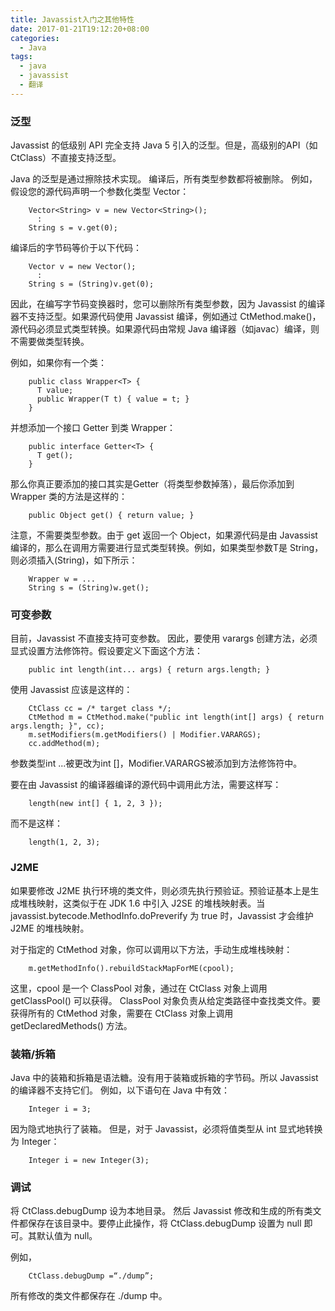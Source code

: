 ```yaml
---
title: Javassist入门之其他特性
date: 2017-01-21T19:12:20+08:00
categories:
  - Java
tags:
  - java
  - javassist
  - 翻译
---
```


### 泛型

Javassist 的低级别 API 完全支持 Java 5 引入的泛型。但是，高级别的API（如CtClass）不直接支持泛型。

Java 的泛型是通过擦除技术实现。 编译后，所有类型参数都将被删除。 例如，假设您的源代码声明一个参数化类型 Vector<String>：
<!--more-->
```
	Vector<String> v = new Vector<String>();
	  :
	String s = v.get(0);
```

编译后的字节码等价于以下代码：

```
	Vector v = new Vector();
	  :
	String s = (String)v.get(0);
```

因此，在编写字节码变换器时，您可以删除所有类型参数，因为 Javassist 的编译器不支持泛型。如果源代码使用 Javassist 编译，例如通过 CtMethod.make()，源代码必须显式类型转换。如果源代码由常规 Java 编译器（如javac）编译，则不需要做类型转换。

例如，如果你有一个类：

```
	public class Wrapper<T> {
	  T value;
	  public Wrapper(T t) { value = t; }
	}
```

并想添加一个接口 Getter<T> 到类 Wrapper<T>：

```
	public interface Getter<T> {
	  T get();
	}
```

那么你真正要添加的接口其实是Getter（将类型参数<T>掉落），最后你添加到 Wrapper 类的方法是这样的：

```
	public Object get() { return value; }
```

注意，不需要类型参数。由于 get 返回一个 Object，如果源代码是由 Javassist 编译的，那么在调用方需要进行显式类型转换。例如，如果类型参数T是 String，则必须插入(String)，如下所示：

```
	Wrapper w = ...
	String s = (String)w.get();
```

### 可变参数

目前，Javassist 不直接支持可变参数。 因此，要使用 varargs 创建方法，必须显式设置方法修饰符。假设要定义下面这个方法：

```
	public int length(int... args) { return args.length; }
```

使用 Javassist 应该是这样的：

```
	CtClass cc = /* target class */;
	CtMethod m = CtMethod.make("public int length(int[] args) { return args.length; }", cc);
	m.setModifiers(m.getModifiers() | Modifier.VARARGS);
	cc.addMethod(m);
```

参数类型int ...被更改为int []，Modifier.VARARGS被添加到方法修饰符中。

要在由 Javassist 的编译器编译的源代码中调用此方法，需要这样写：

```
	length(new int[] { 1, 2, 3 });
```

而不是这样：

```
	length(1, 2, 3);
```

### J2ME

如果要修改 J2ME 执行环境的类文件，则必须先执行预验证。预验证基本上是生成堆栈映射，这类似于在 JDK 1.6 中引入 J2SE 的堆栈映射表。当javassist.bytecode.MethodInfo.doPreverify 为 true 时，Javassist 才会维护 J2ME 的堆栈映射。

对于指定的 CtMethod 对象，你可以调用以下方法，手动生成堆栈映射：

```
	m.getMethodInfo().rebuildStackMapForME(cpool);
```

这里，cpool 是一个 ClassPool 对象，通过在 CtClass 对象上调用 getClassPool() 可以获得。 ClassPool 对象负责从给定类路径中查找类文件。要获得所有的 CtMethod 对象，需要在 CtClass 对象上调用 getDeclaredMethods() 方法。

### 装箱/拆箱

Java 中的装箱和拆箱是语法糖。没有用于装箱或拆箱的字节码。所以 Javassist 的编译器不支持它们。 例如，以下语句在 Java 中有效：

```
	Integer i = 3;
```

因为隐式地执行了装箱。 但是，对于 Javassist，必须将值类型从 int 显式地转换为 Integer：

```
	Integer i = new Integer(3);
```

### 调试

将 CtClass.debugDump 设为本地目录。 然后 Javassist 修改和生成的所有类文件都保存在该目录中。要停止此操作，将 CtClass.debugDump 设置为 null 即可。其默认值为 null。

例如，

```
	CtClass.debugDump =“./dump”;
```

所有修改的类文件都保存在 ./dump 中。
